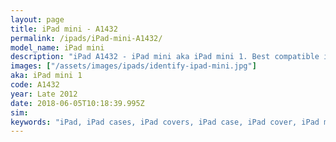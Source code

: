 ```yaml
---
layout: page
title: iPad mini - A1432
permalink: /ipads/iPad-mini-A1432/
model_name: iPad mini
description: "iPad A1432 - iPad mini aka iPad mini 1. Best compatible iPad cases for A1432"
images: ["/assets/images/ipads/identify-ipad-mini.jpg"]
aka: iPad mini 1
code: A1432
year: Late 2012
date: 2018-06-05T10:18:39.995Z
sim: 
keywords: "iPad, iPad cases, iPad covers, iPad case, iPad cover, iPad mini, iPad mini case, A1432 case, A1432 cover, A1432, iPad mini 1"
---
```


